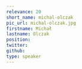 ```yaml
---
relevance: 20
short_name: michal-olczak
pic_url: michal-olczak.jpg
firstname: Michał
lastname: Olczak
position:
twitter:
github:
type: speaker
---
```


<p>
</p>
